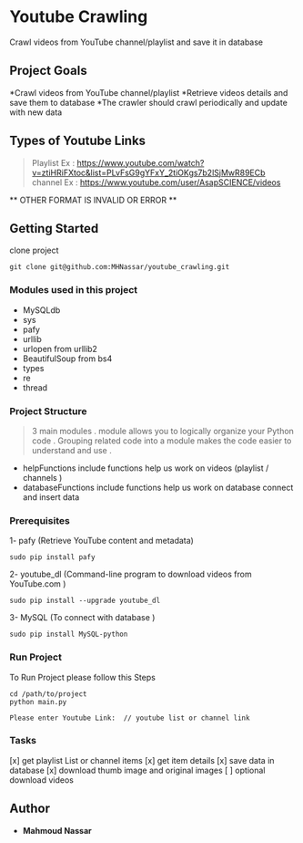 # Youtube Crawling

Crawl videos from YouTube channel/playlist  and save it in database

## Project Goals

*Crawl videos from YouTube channel/playlist
*Retrieve videos details and save them to database
*The crawler should crawl periodically and update with new data

## Types of Youtube Links

> Playlist Ex : https://www.youtube.com/watch?v=ztiHRiFXtoc&list=PLvFsG9gYFxY_2tiOKgs7b2lSjMwR89ECb
> channel  Ex : https://www.youtube.com/user/AsapSCIENCE/videos

** OTHER FORMAT IS INVALID OR ERROR **


## Getting Started

clone project

```
git clone git@github.com:MHNassar/youtube_crawling.git

```
### Modules used in this project
- MySQLdb
- sys
- pafy
- urllib
- urlopen from urllib2
- BeautifulSoup from bs4
- types
- re
- thread

### Project Structure

> 3 main modules . module allows you to logically organize your Python code .
Grouping related code into a module makes the code easier to understand and use .

- helpFunctions include functions help us work on videos (playlist / channels )
- databaseFunctions include functions help us work on database  connect and insert data

### Prerequisites

1- pafy (Retrieve YouTube content and metadata)

```
sudo pip install pafy

```
2- youtube_dl (Command-line program to download videos from YouTube.com )

```
sudo pip install --upgrade youtube_dl

```
3- MySQL (To connect with database )

```
sudo pip install MySQL-python

```
### Run Project
To Run Project please follow this Steps
```
cd /path/to/project
python main.py

Please enter Youtube Link:  // youtube list or channel link

```
### Tasks

[x] get playlist List or channel  items
[x] get item details
[x] save data in database
[x] download thumb image and original images
[ ] optional download videos


## Author

* **Mahmoud Nassar**

